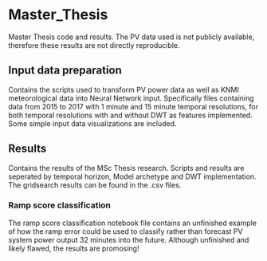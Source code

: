 # Master_Thesis
Master Thesis code and results. The PV data used is not publicly available, therefore these results are not directly reproducible.

## Input data preparation
Contains the scripts used to transform PV power data as well as KNMI meteorological data into Neural Network input. Specifically files containing data from 2015 to 2017 with 1 minute and 15 minute temporal resolutions, for both temporal resolutions with and without DWT as features implemented. Some simple input data visualizations are included.

## Results
Contains the results of the MSc Thesis research. Scripts and results are seperated by temporal horizon, Model archetype and DWT implementation. The gridsearch results can be found in the .csv files.

### Ramp score classification
The ramp score classification notebook file contains an unfinished example of how the ramp error could be used to classify rather than forecast PV system power output 32 minutes into the future. Although unfinished and likely flawed, the results are promosing!
